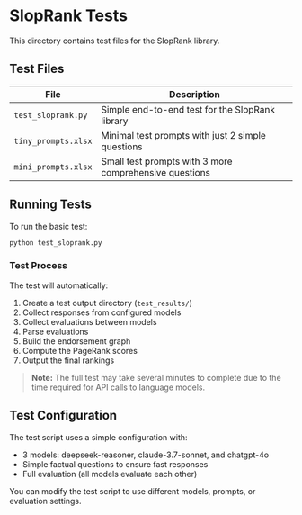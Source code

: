 # SlopRank Tests

This directory contains test files for the SlopRank library.

## Test Files

| File | Description |
|------|-------------|
| `test_sloprank.py` | Simple end-to-end test for the SlopRank library |
| `tiny_prompts.xlsx` | Minimal test prompts with just 2 simple questions |
| `mini_prompts.xlsx` | Small test prompts with 3 more comprehensive questions |

## Running Tests

To run the basic test:

```bash
python test_sloprank.py
```

### Test Process

The test will automatically:
1. Create a test output directory (`test_results/`)
2. Collect responses from configured models
3. Collect evaluations between models
4. Parse evaluations
5. Build the endorsement graph
6. Compute the PageRank scores
7. Output the final rankings

> **Note:** The full test may take several minutes to complete due to the time required for API calls to language models.

## Test Configuration

The test script uses a simple configuration with:
- 3 models: deepseek-reasoner, claude-3.7-sonnet, and chatgpt-4o
- Simple factual questions to ensure fast responses
- Full evaluation (all models evaluate each other)

You can modify the test script to use different models, prompts, or evaluation settings.